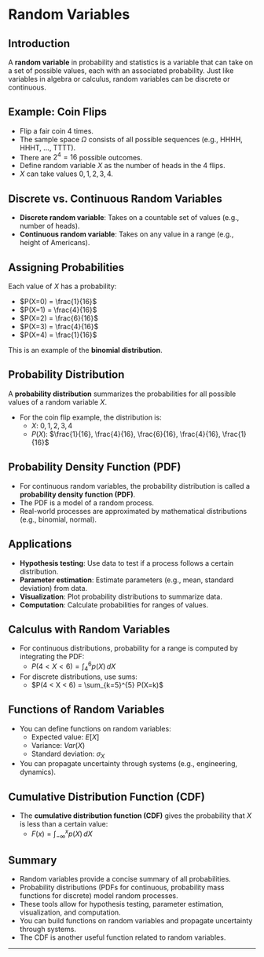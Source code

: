# Random Variables

## Introduction
A **random variable** in probability and statistics is a variable that can take on a set of possible values, each with an associated probability. Just like variables in algebra or calculus, random variables can be discrete or continuous.

## Example: Coin Flips
- Flip a fair coin 4 times.
- The sample space $\Omega$ consists of all possible sequences (e.g., HHHH, HHHT, ..., TTTT).
- There are $2^4 = 16$ possible outcomes.
- Define random variable $X$ as the number of heads in the 4 flips.
- $X$ can take values $0, 1, 2, 3, 4$.

## Discrete vs. Continuous Random Variables
- **Discrete random variable**: Takes on a countable set of values (e.g., number of heads).
- **Continuous random variable**: Takes on any value in a range (e.g., height of Americans).

## Assigning Probabilities
Each value of $X$ has a probability:
- $P(X=0) = \frac{1}{16}$
- $P(X=1) = \frac{4}{16}$
- $P(X=2) = \frac{6}{16}$
- $P(X=3) = \frac{4}{16}$
- $P(X=4) = \frac{1}{16}$

This is an example of the **binomial distribution**.

## Probability Distribution
A **probability distribution** summarizes the probabilities for all possible values of a random variable $X$.
- For the coin flip example, the distribution is:
  - $X$: $0, 1, 2, 3, 4$
  - $P(X)$: $\frac{1}{16}, \frac{4}{16}, \frac{6}{16}, \frac{4}{16}, \frac{1}{16}$

## Probability Density Function (PDF)
- For continuous random variables, the probability distribution is called a **probability density function (PDF)**.
- The PDF is a model of a random process.
- Real-world processes are approximated by mathematical distributions (e.g., binomial, normal).

## Applications
- **Hypothesis testing**: Use data to test if a process follows a certain distribution.
- **Parameter estimation**: Estimate parameters (e.g., mean, standard deviation) from data.
- **Visualization**: Plot probability distributions to summarize data.
- **Computation**: Calculate probabilities for ranges of values.

## Calculus with Random Variables
- For continuous distributions, probability for a range is computed by integrating the PDF:
  - $P(4 < X < 6) = \int_4^6 p(X)\,dX$
- For discrete distributions, use sums:
  - $P(4 < X < 6) = \sum_{k=5}^{5} P(X=k)$

## Functions of Random Variables
- You can define functions on random variables:
  - Expected value: $E[X]$
  - Variance: $Var(X)$
  - Standard deviation: $\sigma_X$
- You can propagate uncertainty through systems (e.g., engineering, dynamics).

## Cumulative Distribution Function (CDF)
- The **cumulative distribution function (CDF)** gives the probability that $X$ is less than a certain value:
  - $F(x) = \int_{-\infty}^x p(X)\,dX$

## Summary
- Random variables provide a concise summary of all probabilities.
- Probability distributions (PDFs for continuous, probability mass functions for discrete) model random processes.
- These tools allow for hypothesis testing, parameter estimation, visualization, and computation.
- You can build functions on random variables and propagate uncertainty through systems.
- The CDF is another useful function related to random variables.

***